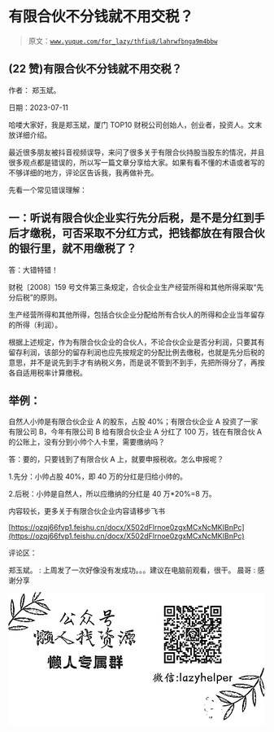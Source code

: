 # 有限合伙不分钱就不用交税？

> 原文：[`www.yuque.com/for_lazy/thfiu8/lahrwfbnga9m4bbw`](https://www.yuque.com/for_lazy/thfiu8/lahrwfbnga9m4bbw)



## (22 赞)有限合伙不分钱就不用交税？ 

作者： 郑玉斌。 

日期：2023-07-11 

哈喽大家好，我是郑玉斌，厦门 TOP10 财税公司创始人，创业者，投资人。文末放详细介绍。 

最近很多朋友被抖音视频误导，来问了很多关于有限合伙持股当股东的情况，并且很多观点都是错误的，所以写一篇文章分享给大家。如果有看不懂的术语或者写的不够详细的地方，评论区告诉我，我再做补充。 

先看一个常见错误理解： 

## 一：听说有限合伙企业实行先分后税，是不是分红到手后才缴税，可否采取不分红方式，把钱都放在有限合伙的银行里，就不用缴税了？ 

答：大错特错！ 

财税〔2008〕159 号文件第三条规定，合伙企业生产经营所得和其他所得采取“先分后税”的原则。 

生产经营所得和其他所得，包括合伙企业分配给所有合伙人的所得和企业当年留存的所得（利润）。 

根据上述规定，作为有限合伙企业的合伙人，不论合伙企业是否分利润，只要其有留存利润，该部分的留存利润也应先按规定的分配比例去缴税，也就是先分后税的意思，并不是说先到手才有纳税义务，而是说不管到不到手，先把所得分了，再按各自适用税率计算缴税。 

## 举例： 

自然人小帅是有限合伙企业 A 的股东，占股 40%；有限合伙企业 A 投资了一家有限公司 B，今年有限公司 B 给有限合伙企业 A 分红了 100 万，钱在有限合伙 A 的公账上，没有分到小帅个人卡里，需要缴纳吗？ 

答：要的，只要钱到了有限合伙 A 上，就要申报税收。怎么申报呢？ 

1.先分：小帅占股 40%，即 40 万的分红是归给小帅的。 

2.后税：小帅是自然人，所以应缴纳的分红是 40 万*20%=8 万。 

内容较长，更多关于有限合伙企业内容请移步飞书 

[https://ozqj66fvp1.feishu.cn/docx/X502dFlrnoe0zgxMCxNcMKIBnPc](https://ozqj66fvp1.feishu.cn/docx/X502dFlrnoe0zgxMCxNcMKIBnPc) 

评论区： 

郑玉斌。 : 上周发了一次好像没有发成功。。。建议在电脑前观看，很干。 晨哥 : 感谢分享 

![](img/894d30a529e7c37bcd3392323c99941c.png)  